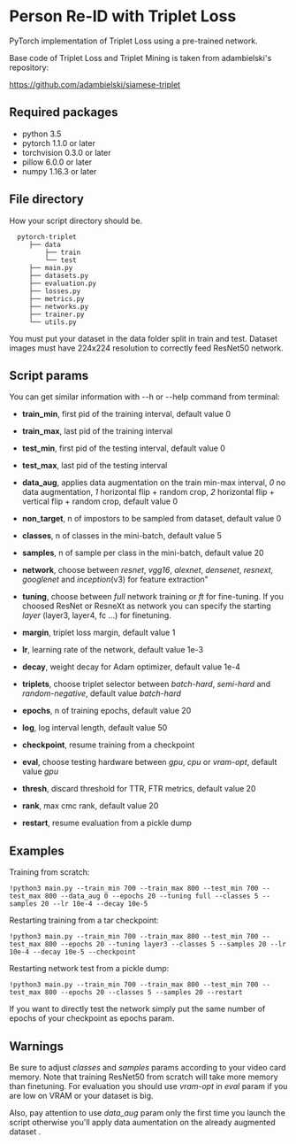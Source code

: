 # Person Re-ID with Triplet Loss

PyTorch implementation of Triplet Loss using a pre-trained network. 

Base code of Triplet Loss and Triplet Mining is taken from adambielski's repository:

https://github.com/adambielski/siamese-triplet

## Required packages
- python 3.5
- pytorch 1.1.0 or later
- torchvision 0.3.0 or later
- pillow 6.0.0 or later
- numpy 1.16.3 or later

## File directory

How your script directory should be.

```
  pytorch-triplet
     ├── data                    
         ├── train          
         └── test 
     ├── main.py
     ├── datasets.py
     ├── evaluation.py
     ├── losses.py
     ├── metrics.py
     ├── networks.py
     ├── trainer.py
     └── utils.py
```

You must put your dataset in the data folder split in train and test. Dataset images must have 224x224 resolution to correctly feed ResNet50 network.

## Script params

You can get similar information with --h or --help command from terminal:

- **train_min**, first pid of the training interval, default value 0

- **train_max**, last pid of the training interval

- **test_min**, first pid of the testing interval, default value 0

- **test_max**, last pid of the testing interval

- **data_aug**, applies data augmentation on the train min-max interval,
               *0* no data augmentation, *1* horizontal flip + random crop, *2* horizontal flip + vertical flip + random crop,
               default value 0

- **non_target**, n of impostors to be sampled from dataset, default value 0 

- **classes**, n of classes in the mini-batch, default value 5

- **samples**, n of sample per class in the mini-batch, default value 20

- **network**, choose between *resnet*, *vgg16*, *alexnet*, *densenet*, *resnext*, *googlenet* and *inception*(v3) for feature extraction"

- **tuning**, choose between *full* network training or *ft* for fine-tuning. 
              If you choosed ResNet or ResneXt as network you can specify the starting *layer* (layer3, layer4, fc ...) for finetuning.
- **margin**, triplet loss margin, default value 1

- **lr**, learning rate of the network, default value 1e-3

- **decay**, weight decay for Adam optimizer, default value 1e-4

- **triplets**, choose triplet selector between *batch-hard*, *semi-hard* and *random-negative*, default value *batch-hard*

- **epochs**, n of training epochs, default value 20

- **log**, log interval length, default value 50

- **checkpoint**, resume training from a checkpoint

- **eval**, choose testing hardware between *gpu*, *cpu* or *vram-opt*, default value *gpu*

- **thresh**, discard threshold for TTR, FTR metrics, default value 20

- **rank**, max cmc rank, default value 20

- **restart**, resume evaluation from a pickle dump

## Examples

Training from scratch:

```
!python3 main.py --train_min 700 --train_max 800 --test_min 700 --test_max 800 --data_aug 0 --epochs 20 --tuning full --classes 5 --samples 20 --lr 10e-4 --decay 10e-5 
```

Restarting training from a tar checkpoint:

```
!python3 main.py --train_min 700 --train_max 800 --test_min 700 --test_max 800 --epochs 20 --tuning layer3 --classes 5 --samples 20 --lr 10e-4 --decay 10e-5 --checkpoint
```

Restarting network test from a pickle dump:

```
!python3 main.py --train_min 700 --train_max 800 --test_min 700 --test_max 800 --epochs 20 --classes 5 --samples 20 --restart
```

If you want to directly test the network simply put the same number of epochs of your checkpoint as epochs param.

## Warnings

Be sure to adjust *classes* and *samples* params according to your video card memory. Note that training ResNet50 from scratch will take more memory than finetuning. For evaluation you should use *vram-opt* in *eval* param if you are low on VRAM or your dataset is big.

Also, pay attention to use *data_aug* param only the first time you launch the script otherwise you'll apply data aumentation on the already augmented dataset .
